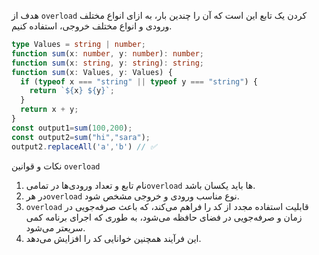 هدف از `overload` کردن یک تابع این است که آن را چندین بار، به ازای انواع مختلف ورودی و انواع مختلف خروجی، استفاده کنیم.

```ts
type Values = string | number;
function sum(x: number, y: number): number;
function sum(x: string, y: string): string;
function sum(x: Values, y: Values) {
  if (typeof x === "string" || typeof y === "string") {
    return `${x} ${y}`;
  }
  return x + y;
}
const output1=sum(100,200);
const output2=sum("hi","sara");
output2.replaceAll('a','b') // ✅
```

نکات و قوانین `overload`

1. نام تابع و تعداد ورودی‌ها در تمامی`overload` ها باید یکسان باشد.
2. در هر`overload` نوع مناسب ورودی و خروجی مشخص شود.
3. `overload` قابلیت استفاده مجدد از کد را فراهم می‌کند، که باعث صرفه‌جویی در زمان و صرفه‌جویی در فضای حافظه می‌شود، به طوری که اجرای برنامه کمی سریعتر می‌شود.
4. این فرآیند همچنین خوانایی کد را افزایش می‌دهد.

